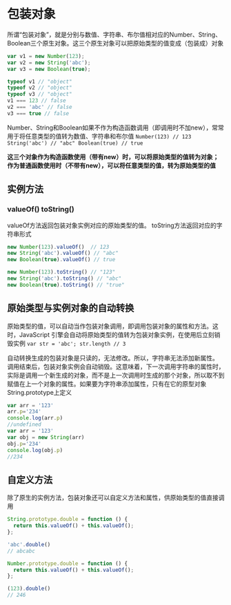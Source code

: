 # 包装对象

所谓“包装对象”，就是分别与数值、字符串、布尔值相对应的Number、String、Boolean三个原生对象。这三个原生对象可以把原始类型的值变成（包装成）对象

```javascript
var v1 = new Number(123);
var v2 = new String('abc');
var v3 = new Boolean(true);

typeof v1 // "object"
typeof v2 // "object"
typeof v3 // "object"
v1 === 123 // false
v2 === 'abc' // false
v3 === true // false
```

Number、String和Boolean如果不作为构造函数调用（即调用时不加new），常常用于将任意类型的值转为数值、字符串和布尔值
`Number(123) // 123 String('abc') // "abc" Boolean(true) // true`

**这三个对象作为构造函数使用（带有new）时，可以将原始类型的值转为对象；作为普通函数使用时（不带有new），可以将任意类型的值，转为原始类型的值**

## 实例方法

### valueOf() toString() 
valueOf方法返回包装对象实例对应的原始类型的值。
toString方法返回对应的字符串形式
```javascript
new Number(123).valueOf()  // 123
new String('abc').valueOf() // "abc"
new Boolean(true).valueOf() // true

new Number(123).toString() // "123"
new String('abc').toString() // "abc"
new Boolean(true).toString() // "true"
```

## 原始类型与实例对象的自动转换
原始类型的值，可以自动当作包装对象调用，即调用包装对象的属性和方法。这时，JavaScript 引擎会自动将原始类型的值转为包装对象实例，在使用后立刻销毁实例
`var str = 'abc'; str.length // 3`

自动转换生成的包装对象是只读的，无法修改。所以，字符串无法添加新属性。
调用结束后，包装对象实例会自动销毁。这意味着，下一次调用字符串的属性时，实际是调用一个新生成的对象，而不是上一次调用时生成的那个对象，所以取不到赋值在上一个对象的属性。如果要为字符串添加属性，只有在它的原型对象String.prototype上定义

```javascript
var arr = '123'
arr.p='234'
console.log(arr.p)
//undefined
var arr = '123'
var obj = new String(arr)
obj.p='234'
console.log(obj.p)
//234
```

## 自定义方法
除了原生的实例方法，包装对象还可以自定义方法和属性，供原始类型的值直接调用
```javascript
String.prototype.double = function () {
  return this.valueOf() + this.valueOf();
};

'abc'.double()
// abcabc

Number.prototype.double = function () {
  return this.valueOf() + this.valueOf();
};

(123).double()
// 246
```
